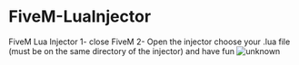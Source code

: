 # FiveM-LuaInjector
FiveM Lua Injector
1- close FiveM 
2- Open the injector choose your .lua file (must be on the same directory of the injector) and have fun
![unknown](https://user-images.githubusercontent.com/92219129/155845366-b844d86e-d4f5-41f2-a7a9-2a04899ed48f.png)
